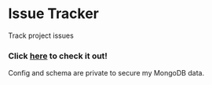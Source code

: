 # Issue Tracker
Track project issues
### Click [here](https://issues.bashit.me/) to check it out!
Config and schema are private to secure my MongoDB data.
